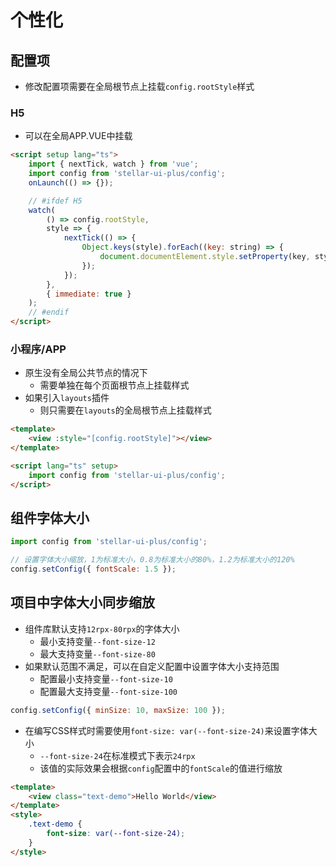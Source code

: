 # 个性化

## 配置项

-   修改配置项需要在全局根节点上挂载`config.rootStyle`样式

### H5

-   可以在全局APP.VUE中挂载

```html
<script setup lang="ts">
    import { nextTick, watch } from 'vue';
    import config from 'stellar-ui-plus/config';
    onLaunch(() => {});

    // #ifdef H5
    watch(
        () => config.rootStyle,
        style => {
            nextTick(() => {
                Object.keys(style).forEach((key: string) => {
                    document.documentElement.style.setProperty(key, style[key]);
                });
            });
        },
        { immediate: true }
    );
    // #endif
</script>
```

### 小程序/APP

-   原生没有全局公共节点的情况下
    -   需要单独在每个页面根节点上挂载样式
-   如果引入`layouts`插件
    -   则只需要在`layouts`的全局根节点上挂载样式

```html
<template>
    <view :style="[config.rootStyle]"></view>
</template>

<script lang="ts" setup>
    import config from 'stellar-ui-plus/config';
</script>
```

## 组件字体大小

```javascript
import config from 'stellar-ui-plus/config';

// 设置字体大小缩放，1为标准大小，0.8为标准大小的80%，1.2为标准大小的120%
config.setConfig({ fontScale: 1.5 });
```

## 项目中字体大小同步缩放

-   组件库默认支持`12rpx-80rpx`的字体大小
    -   最小支持变量`--font-size-12`
    -   最大支持变量`--font-size-80`
-   如果默认范围不满足，可以在自定义配置中设置字体大小支持范围
    -   配置最小支持变量`--font-size-10`
    -   配置最大支持变量`--font-size-100`

```javascript
config.setConfig({ minSize: 10, maxSize: 100 });
```

-   在编写CSS样式时需要使用`font-size: var(--font-size-24)`来设置字体大小
    -   `--font-size-24`在标准模式下表示`24rpx`
    -   该值的实际效果会根据`config`配置中的`fontScale`的值进行缩放

```html
<template>
    <view class="text-demo">Hello World</view>
</template>
<style>
    .text-demo {
        font-size: var(--font-size-24);
    }
</style>
```
